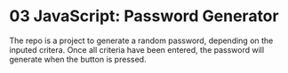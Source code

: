 # 03 JavaScript: Password Generator

The repo is a project to generate a random password, depending on the inputed critera. Once all criteria have been entered, the password will generate when the button is pressed.
